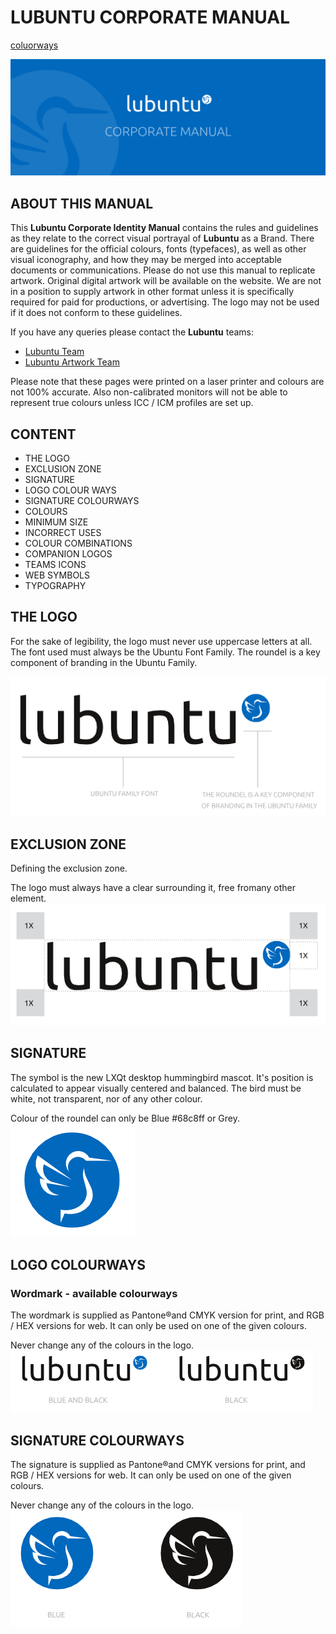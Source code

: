# LUBUNTU CORPORATE MANUAL


[coluorways](#logo-colourways)

![](/images/01.png)

## ABOUT THIS MANUAL

This **Lubuntu Corporate Identity Manual** contains the rules and guidelines as they relate to the correct visual portrayal of **Lubuntu** as a Brand. There are guidelines for the official colours, fonts (typefaces), as well as other visual iconography, and how they may be merged into acceptable documents or communications. Please do not use this manual to replicate artwork. Original digital artwork will be available on the website. We are not in a position to supply artwork in other format unless it is specifically required for paid for productions, or advertising. The logo may not be used if it does not conform to these guidelines.

If you have any queries please contact the **Lubuntu** teams:

* [Lubuntu Team](https://launchpad.net/~lubuntu-admins)
* [Lubuntu Artwork Team](https://launchpad.net/~lubuntu-art)

Please note that these pages were printed on a laser printer and colours are not 100% accurate. Also non-calibrated monitors will not be able to represent true colours unless ICC / ICM profiles are set up.

## CONTENT

* THE LOGO
* EXCLUSION ZONE
* SIGNATURE
* LOGO COLOUR WAYS
* SIGNATURE COLOURWAYS
* COLOURS
* MINIMUM SIZE
* INCORRECT USES
* COLOUR COMBINATIONS
* COMPANION LOGOS
* TEAMS ICONS
* WEB SYMBOLS
* TYPOGRAPHY

##  THE LOGO

For the sake of legibility, the logo must never use uppercase letters at all. The font used must always be the Ubuntu Font Family. The roundel is a key component of branding in the Ubuntu Family.

![](/images/02.png)


## EXCLUSION ZONE

Defining the exclusion zone.

The logo must always have a clear surrounding it, free fromany other element.
![](/images/03.png)

## SIGNATURE

The symbol is the new LXQt desktop hummingbird mascot. It's position is calculated
to appear visually centered and balanced. The bird must be white, not transparent, nor
of any other colour.

Colour of the roundel can only be Blue #68c8ff or Grey.
![](/images/04.png)

## LOGO COLOURWAYS

### Wordmark - available colourways

The wordmark is supplied as Pantone®and CMYK version for print, and RGB / HEX
versions for web. It can only be used on one of the given colours.

Never change any of the colours in the logo.
![](/images/05.png)

## SIGNATURE COLOURWAYS

The signature is supplied as Pantone®and CMYK versions for print, and RGB / HEX
versions for web. It can only be used on one of the given colours.

Never change any of the colours in the logo.
![](/images/06.png)

